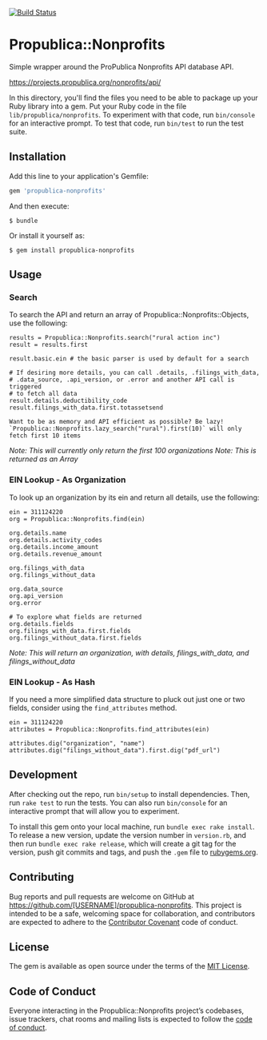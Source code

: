 [![Build Status](https://travis-ci.org/Rakefire/propublica-nonprofits.svg?branch=master)](https://travis-ci.org/Rakefire/propublica-nonprofits)

# Propublica::Nonprofits

Simple wrapper around the ProPublica Nonprofits API database API.

https://projects.propublica.org/nonprofits/api/

In this directory, you'll find the files you need to be able to package up your Ruby library into a gem. Put your Ruby code in the file `lib/propublica/nonprofits`. To experiment with that code, run `bin/console` for an interactive prompt. To test that code, run `bin/test` to run the test suite.

## Installation

Add this line to your application's Gemfile:

```ruby
gem 'propublica-nonprofits'
```

And then execute:

    $ bundle

Or install it yourself as:

    $ gem install propublica-nonprofits

## Usage

### Search
To search the API and return an array of Propublica::Nonprofits::Objects, use the following:

    results = Propublica::Nonprofits.search("rural action inc")
    result = results.first

    result.basic.ein # the basic parser is used by default for a search

    # If desiring more details, you can call .details, .filings_with_data,
    # .data_source, .api_version, or .error and another API call is triggered
    # to fetch all data
    result.details.deductibility_code
    result.filings_with_data.first.totassetsend

    Want to be as memory and API efficient as possible? Be lazy!
    `Propublica::Nonprofits.lazy_search("rural").first(10)` will only fetch first 10 items

*Note: This will currently only return the first 100 organizations*
*Note: This is returned as an Array*


### EIN Lookup - As Organization
To look up an organization by its ein and return all details, use the following:

    ein = 311124220
    org = Propublica::Nonprofits.find(ein)

    org.details.name
    org.details.activity_codes
    org.details.income_amount
    org.details.revenue_amount

    org.filings_with_data
    org.filings_without_data

    org.data_source
    org.api_version
    org.error

    # To explore what fields are returned
    org.details.fields
    org.filings_with_data.first.fields
    org.filings_without_data.first.fields

  *Note: This will return an organization, with details, filings_with_data, and filings_without_data*

### EIN Lookup - As Hash

If you need a more simplified data structure to pluck out just one or two fields,
consider using the `find_attributes` method.

    ein = 311124220
    attributes = Propublica::Nonprofits.find_attributes(ein)

    attributes.dig("organization", "name")
    attributes.dig("filings_without_data").first.dig("pdf_url")

## Development

After checking out the repo, run `bin/setup` to install dependencies. Then, run `rake test` to run the tests. You can also run `bin/console` for an interactive prompt that will allow you to experiment.

To install this gem onto your local machine, run `bundle exec rake install`. To release a new version, update the version number in `version.rb`, and then run `bundle exec rake release`, which will create a git tag for the version, push git commits and tags, and push the `.gem` file to [rubygems.org](https://rubygems.org).

## Contributing

Bug reports and pull requests are welcome on GitHub at https://github.com/[USERNAME]/propublica-nonprofits. This project is intended to be a safe, welcoming space for collaboration, and contributors are expected to adhere to the [Contributor Covenant](http://contributor-covenant.org) code of conduct.

## License

The gem is available as open source under the terms of the [MIT License](https://opensource.org/licenses/MIT).

## Code of Conduct

Everyone interacting in the Propublica::Nonprofits project’s codebases, issue trackers, chat rooms and mailing lists is expected to follow the [code of conduct](https://github.com/Rakefire/propublica-nonprofits/blob/master/CODE_OF_CONDUCT.md).

